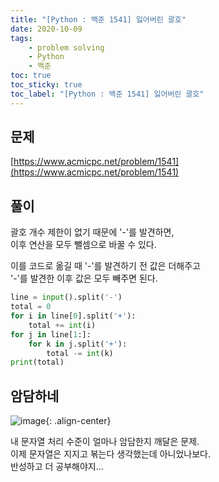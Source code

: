 ```yaml
---
title: "[Python : 백준 1541] 잃어버린 괄호"
date: 2020-10-09
tags:
    - problem solving
    - Python
    - 백준
toc: true
toc_sticky: true
toc_label: "[Python : 백준 1541] 잃어버린 괄호"
---
```

## 문제
[https://www.acmicpc.net/problem/1541](https://www.acmicpc.net/problem/1541)  
  
## 풀이
괄호 개수 제한이 없기 때문에 '-'를 발견하면,  
이후 연산을 모두 뺄셈으로 바꿀 수 있다.  
  
이를 코드로 옮길 때
'-'를 발견하기 전 값은 더해주고  
'-'를 발견한 이후 값은 모두 빼주면 된다.

```python
line = input().split('-')
total = 0
for i in line[0].split('+'):
    total += int(i)
for j in line[1:]:
    for k in j.split('+'):
        total -= int(k)
print(total)
```

## 암담하네
![image](https://user-images.githubusercontent.com/37354145/95559735-3274a280-0a53-11eb-95bd-f0e3dfcbb0a1.png){: .align-center}

내 문자열 처리 수준이 얼마나 암담한지 깨달은 문제.  
이제 문자열은 지지고 볶는다 생각했는데 아니었나보다.  
반성하고 더 공부해야지...
